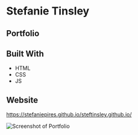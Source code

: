 # Stefanie Tinsley

## Portfolio

## Built With
* HTML
* CSS
* JS

## Website
https://stefaniepires.github.io/steftinsley.github.io/

![Screenshot of Portfolio](https://github.com/steftinsley/steftinsley.github.io/blob/master/assets/images/Portfolio-Screenshot.png)
